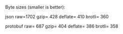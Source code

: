 Byte sizes (smaller is better):

json        raw=1702  gzip= 428  deflate= 410  brotli= 360

protobuf    raw= 687  gzip= 404  deflate= 386  brotli= 358
